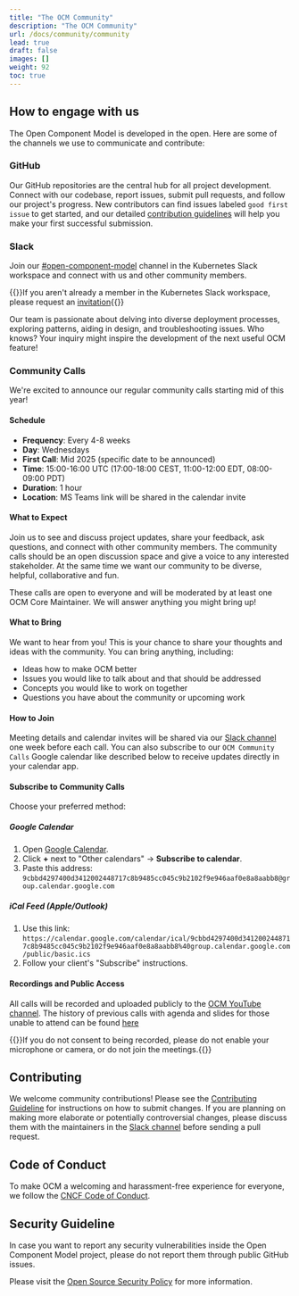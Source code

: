 ```yaml
---
title: "The OCM Community"
description: "The OCM Community"
url: /docs/community/community
lead: true
draft: false
images: []
weight: 92
toc: true
---
```


## How to engage with us

The Open Component Model is developed in the open. Here are some of the channels we use to communicate and contribute:

### GitHub

Our GitHub repositories are the central hub for all project development. Connect with our codebase, report issues, submit pull requests, and follow our project's progress. New contributors can find issues labeled `good first issue` to get started, and our detailed [contribution guidelines](#contributing) will help you make your first successful submission.

### Slack

Join our [#open-component-model](https://kubernetes.slack.com/archives/C05UWBE8R1D) channel in the Kubernetes Slack workspace and connect with us and other community members.

{{<callout context="note" title="Kubernetes Slack Membership">}}If you aren't already a member in the Kubernetes Slack workspace, please request an [invitation](https://slack.k8s.io){{</callout>}}

Our team is passionate about delving into diverse deployment processes, exploring patterns, aiding in design, and troubleshooting issues. Who knows? Your inquiry might inspire the development of the next useful OCM feature!

### Community Calls

We're excited to announce our regular community calls starting mid of this year!

#### Schedule

- **Frequency**: Every 4-8 weeks
- **Day**: Wednesdays
- **First Call**: Mid 2025 (specific date to be announced)
- **Time**: 15:00-16:00 UTC (17:00-18:00 CEST, 11:00-12:00 EDT, 08:00-09:00 PDT)
- **Duration**: 1 hour
- **Location**: MS Teams link will be shared in the calendar invite

#### What to Expect

Join us to see and discuss project updates, share your feedback, ask questions, and connect with other community members.
The community calls should be an open discussion space and give a voice to any interested stakeholder.
At the same time we want our community to be diverse, helpful, collaborative and fun.

These calls are open to everyone and will be moderated by at least one OCM Core Maintainer.
We will answer anything you might bring up!

#### What to Bring

We want to hear from you! This is your chance to share your thoughts and ideas with the community.
You can bring anything, including:

- Ideas how to make OCM better
- Issues you would like to talk about and that should be addressed
- Concepts you would like to work on together
- Questions you have about the community or upcoming work

#### How to Join

Meeting details and calendar invites will be shared via our [Slack channel](https://kubernetes.slack.com/archives/C05UWBE8R1D) one week before each call.
You can also subscribe to our `OCM Community Calls` Google calendar like described below to receive updates directly in your calendar app.

#### Subscribe to Community Calls

Choose your preferred method:

##### Google Calendar

1. Open [Google Calendar](https://calendar.google.com/).
2. Click **+** next to "Other calendars" → **Subscribe to calendar**.
3. Paste this address: `9cbbd4297400d3412002448717c8b9485cc045c9b2102f9e946aaf0e8a8aabb8@group.calendar.google.com`

##### iCal Feed (Apple/Outlook)

1. Use this link:  
   `https://calendar.google.com/calendar/ical/9cbbd4297400d3412002448717c8b9485cc045c9b2102f9e946aaf0e8a8aabb8%40group.calendar.google.com/public/basic.ics`
2. Follow your client's "Subscribe" instructions.

#### Recordings and Public Access

All calls will be recorded and uploaded publicly to the [OCM YouTube channel](https://www.youtube.com/@OpenComponentModel).
The history of previous calls with agenda and slides for those unable to attend can be found [here](https://ocm.software/docs/community/community-calls-history/)

{{<callout context="note" title="Meeting Recordings">}}If you do not consent to being recorded, please do not enable your microphone or camera, or do not join the meetings.{{</callout>}}

## Contributing

We welcome community contributions! Please see the [Contributing Guideline](https://github.com/open-component-model/.github/blob/main/CONTRIBUTING.md) for instructions on how to submit changes. If you are planning on making more elaborate or potentially controversial changes, please discuss them with the maintainers in the [Slack channel](https://kubernetes.slack.com/archives/C05UWBE8R1D) before sending a pull request.

## Code of Conduct

To make OCM a welcoming and harassment-free experience for everyone, we follow the [CNCF Code of Conduct](https://github.com/cncf/foundation/blob/main/code-of-conduct.md).

## Security Guideline

In case you want to report any security vulnerabilities inside the Open Component Model project,
please do not report them through public GitHub issues. 

Please visit the [Open Source Security Policy](https://github.com/open-component-model/.github/blob/main/SECURITY.md) for more information.
